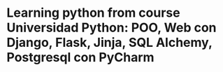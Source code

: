 # Learning python from course Universidad Python: POO, Web con Django, Flask, Jinja, SQL Alchemy, Postgresql con PyCharm
